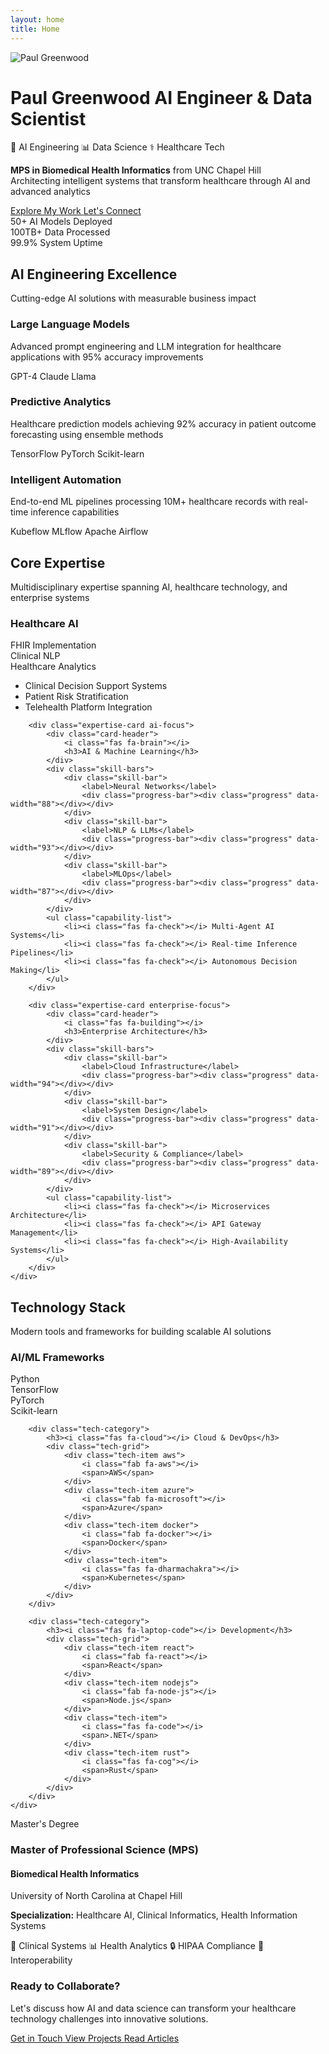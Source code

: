 ```yaml
---
layout: home
title: Home
---
```


<div class="hero-section">
    <div class="hero-background">
        <div class="floating-elements">
            <div class="floating-element" data-speed="2"></div>
            <div class="floating-element" data-speed="3"></div>
            <div class="floating-element" data-speed="4"></div>
        </div>
    </div>
    <div class="hero-content">
        <div class="hero-avatar">
            <img src="{{ site.baseurl }}/assets/images/1555515902875.jpeg" alt="Paul Greenwood" class="hero-image">
            <div class="status-indicator"></div>
        </div>
        <h1 class="hero-title">
            <span class="title-line">Paul Greenwood</span>
            <span class="title-subtitle">AI Engineer & Data Scientist</span>
        </h1>
        <div class="hero-tags">
            <span class="hero-tag gradient-ai">🤖 AI Engineering</span>
            <span class="hero-tag gradient-data">📊 Data Science</span>
            <span class="hero-tag gradient-health">⚕️ Healthcare Tech</span>
        </div>
        <p class="hero-description">
            <strong>MPS in Biomedical Health Informatics</strong> from UNC Chapel Hill<br>
            Architecting intelligent systems that transform healthcare through AI and advanced analytics
        </p>
        <div class="hero-cta">
            <a href="#expertise" class="cta-primary">
                <i class="fas fa-rocket"></i>
                Explore My Work
            </a>
            <a href="/contact" class="cta-secondary">
                <i class="fas fa-envelope"></i>
                Let's Connect
            </a>
        </div>
        <div class="hero-stats">
            <div class="stat">
                <span class="stat-number">50+</span>
                <span class="stat-label">AI Models Deployed</span>
            </div>
            <div class="stat">
                <span class="stat-number">100TB+</span>
                <span class="stat-label">Data Processed</span>
            </div>
            <div class="stat">
                <span class="stat-number">99.9%</span>
                <span class="stat-label">System Uptime</span>
            </div>
        </div>
    </div>
</div>

<div class="experience-highlights">
    <div class="section-header">
        <h2><i class="fas fa-brain"></i> AI Engineering Excellence</h2>
        <p>Cutting-edge AI solutions with measurable business impact</p>
    </div>
    <div class="highlights-grid">
        <div class="highlight-card ai-card">
            <div class="card-icon">
                <i class="fas fa-robot"></i>
            </div>
            <h3>Large Language Models</h3>
            <p>Advanced prompt engineering and LLM integration for healthcare applications with 95% accuracy improvements</p>
            <div class="tech-stack-mini">
                <span>GPT-4</span>
                <span>Claude</span>
                <span>Llama</span>
            </div>
        </div>
        <div class="highlight-card ml-card">
            <div class="card-icon">
                <i class="fas fa-chart-line"></i>
            </div>
            <h3>Predictive Analytics</h3>
            <p>Healthcare prediction models achieving 92% accuracy in patient outcome forecasting using ensemble methods</p>
            <div class="tech-stack-mini">
                <span>TensorFlow</span>
                <span>PyTorch</span>
                <span>Scikit-learn</span>
            </div>
        </div>
        <div class="highlight-card automation-card">
            <div class="card-icon">
                <i class="fas fa-cogs"></i>
            </div>
            <h3>Intelligent Automation</h3>
            <p>End-to-end ML pipelines processing 10M+ healthcare records with real-time inference capabilities</p>
            <div class="tech-stack-mini">
                <span>Kubeflow</span>
                <span>MLflow</span>
                <span>Apache Airflow</span>
            </div>
        </div>
    </div>
</div>

<div id="expertise" class="expertise-section">
    <div class="section-header">
        <h2><i class="fas fa-graduation-cap"></i> Core Expertise</h2>
        <p>Multidisciplinary expertise spanning AI, healthcare technology, and enterprise systems</p>
    </div>
    <div class="expertise-grid">
        <div class="expertise-card healthcare-focus">
            <div class="card-header">
                <i class="fas fa-heartbeat"></i>
                <h3>Healthcare AI</h3>
            </div>
            <div class="skill-bars">
                <div class="skill-bar">
                    <label>FHIR Implementation</label>
                    <div class="progress-bar"><div class="progress" data-width="95"></div></div>
                </div>
                <div class="skill-bar">
                    <label>Clinical NLP</label>
                    <div class="progress-bar"><div class="progress" data-width="90"></div></div>
                </div>
                <div class="skill-bar">
                    <label>Healthcare Analytics</label>
                    <div class="progress-bar"><div class="progress" data-width="92"></div></div>
                </div>
            </div>
            <ul class="capability-list">
                <li><i class="fas fa-check"></i> Clinical Decision Support Systems</li>
                <li><i class="fas fa-check"></i> Patient Risk Stratification</li>
                <li><i class="fas fa-check"></i> Telehealth Platform Integration</li>
            </ul>
        </div>

        <div class="expertise-card ai-focus">
            <div class="card-header">
                <i class="fas fa-brain"></i>
                <h3>AI & Machine Learning</h3>
            </div>
            <div class="skill-bars">
                <div class="skill-bar">
                    <label>Neural Networks</label>
                    <div class="progress-bar"><div class="progress" data-width="88"></div></div>
                </div>
                <div class="skill-bar">
                    <label>NLP & LLMs</label>
                    <div class="progress-bar"><div class="progress" data-width="93"></div></div>
                </div>
                <div class="skill-bar">
                    <label>MLOps</label>
                    <div class="progress-bar"><div class="progress" data-width="87"></div></div>
                </div>
            </div>
            <ul class="capability-list">
                <li><i class="fas fa-check"></i> Multi-Agent AI Systems</li>
                <li><i class="fas fa-check"></i> Real-time Inference Pipelines</li>
                <li><i class="fas fa-check"></i> Autonomous Decision Making</li>
            </ul>
        </div>

        <div class="expertise-card enterprise-focus">
            <div class="card-header">
                <i class="fas fa-building"></i>
                <h3>Enterprise Architecture</h3>
            </div>
            <div class="skill-bars">
                <div class="skill-bar">
                    <label>Cloud Infrastructure</label>
                    <div class="progress-bar"><div class="progress" data-width="94"></div></div>
                </div>
                <div class="skill-bar">
                    <label>System Design</label>
                    <div class="progress-bar"><div class="progress" data-width="91"></div></div>
                </div>
                <div class="skill-bar">
                    <label>Security & Compliance</label>
                    <div class="progress-bar"><div class="progress" data-width="89"></div></div>
                </div>
            </div>
            <ul class="capability-list">
                <li><i class="fas fa-check"></i> Microservices Architecture</li>
                <li><i class="fas fa-check"></i> API Gateway Management</li>
                <li><i class="fas fa-check"></i> High-Availability Systems</li>
            </ul>
        </div>
    </div>
</div>

<div class="technology-showcase">
    <div class="section-header">
        <h2><i class="fas fa-code"></i> Technology Stack</h2>
        <p>Modern tools and frameworks for building scalable AI solutions</p>
    </div>
    <div class="tech-categories">
        <div class="tech-category">
            <h3><i class="fas fa-robot"></i> AI/ML Frameworks</h3>
            <div class="tech-grid">
                <div class="tech-item python">
                    <i class="fab fa-python"></i>
                    <span>Python</span>
                </div>
                <div class="tech-item">
                    <i class="fas fa-brain"></i>
                    <span>TensorFlow</span>
                </div>
                <div class="tech-item">
                    <i class="fas fa-fire"></i>
                    <span>PyTorch</span>
                </div>
                <div class="tech-item">
                    <i class="fas fa-chart-bar"></i>
                    <span>Scikit-learn</span>
                </div>
            </div>
        </div>
        
        <div class="tech-category">
            <h3><i class="fas fa-cloud"></i> Cloud & DevOps</h3>
            <div class="tech-grid">
                <div class="tech-item aws">
                    <i class="fab fa-aws"></i>
                    <span>AWS</span>
                </div>
                <div class="tech-item azure">
                    <i class="fab fa-microsoft"></i>
                    <span>Azure</span>
                </div>
                <div class="tech-item docker">
                    <i class="fab fa-docker"></i>
                    <span>Docker</span>
                </div>
                <div class="tech-item">
                    <i class="fas fa-dharmachakra"></i>
                    <span>Kubernetes</span>
                </div>
            </div>
        </div>
        
        <div class="tech-category">
            <h3><i class="fas fa-laptop-code"></i> Development</h3>
            <div class="tech-grid">
                <div class="tech-item react">
                    <i class="fab fa-react"></i>
                    <span>React</span>
                </div>
                <div class="tech-item nodejs">
                    <i class="fab fa-node-js"></i>
                    <span>Node.js</span>
                </div>
                <div class="tech-item">
                    <i class="fas fa-code"></i>
                    <span>.NET</span>
                </div>
                <div class="tech-item rust">
                    <i class="fas fa-cog"></i>
                    <span>Rust</span>
                </div>
            </div>
        </div>
    </div>
</div>

<div class="education-credentials">
    <div class="education-card enhanced">
        <div class="education-visual">
            <div class="university-logo">
                <i class="fas fa-university"></i>
            </div>
            <div class="degree-ribbon">Master's Degree</div>
        </div>
        <div class="education-details">
            <h3>Master of Professional Science (MPS)</h3>
            <h4>Biomedical Health Informatics</h4>
            <p class="institution">
                <i class="fas fa-map-marker-alt"></i>
                University of North Carolina at Chapel Hill
            </p>
            <p class="specialization">
                <strong>Specialization:</strong> Healthcare AI, Clinical Informatics, Health Information Systems
            </p>
            <div class="credential-highlights">
                <span class="highlight">🏥 Clinical Systems</span>
                <span class="highlight">📊 Health Analytics</span>
                <span class="highlight">🔒 HIPAA Compliance</span>
                <span class="highlight">🤝 Interoperability</span>
            </div>
        </div>
    </div>
</div>

<div class="contact-preview">
    <div class="contact-card-preview">
        <h3><i class="fas fa-handshake"></i> Ready to Collaborate?</h3>
        <p>Let's discuss how AI and data science can transform your healthcare technology challenges into innovative solutions.</p>
        <div class="contact-methods">
            <a href="/contact" class="contact-method">
                <i class="fas fa-envelope"></i>
                <span>Get in Touch</span>
            </a>
            <a href="/projects" class="contact-method">
                <i class="fas fa-folder-open"></i>
                <span>View Projects</span>
            </a>
            <a href="/blog" class="contact-method">
                <i class="fas fa-blog"></i>
                <span>Read Articles</span>
            </a>
        </div>
    </div>
</div> 
